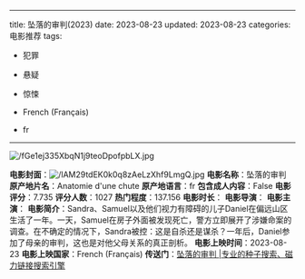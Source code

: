 
---
title: 坠落的审判(2023)
date: 2023-08-23
updated: 2023-08-23
categories: 电影推荐
tags:

- 犯罪
- 悬疑
- 惊悚

- French (Français)
- fr
---

<img src="https://image.tmdb.org/t/p/original/fGe1ej335XbqN1j9teoDpofpbLX.jpg" alt="/fGe1ej335XbqN1j9teoDpofpbLX.jpg" title="/fGe1ej335XbqN1j9teoDpofpbLX.jpg">

**电影封面**：<img src="https://image.tmdb.org/t/p/w200/lAM29tdEK0k0q8zAeLzXhf9LmgQ.jpg" alt="/lAM29tdEK0k0q8zAeLzXhf9LmgQ.jpg" title="/lAM29tdEK0k0q8zAeLzXhf9LmgQ.jpg">
**电影名称**：坠落的审判
**原产地片名**：Anatomie d'une chute
**原产地语言**：fr
**包含成人内容**：False
**电影评分**：7.735
**评分人数**：1027
**热门程度**：137.156
**电影时长**：
**电影导演**：
**电影主演**：
**电影简介**：Sandra、Samuel以及他们视力有障碍的儿子Daniel在偏远山区生活了一年。一天，Samuel在房子外面被发现死亡，警方立即展开了涉嫌命案的调查。在不确定的情况下，Sandra被控：这是自杀还是谋杀？一年后，Daniel参加了母亲的审判，这也是对他父母关系的真正剖析。
**电影上映时间**：2023-08-23
**电影上映国家**：French (Français)
**传送门**：[坠落的审判 |专业的种子搜索、磁力链接搜索引擎](https://movie.amd794.com:2083/?search=Anatomie%20d%27une%20chute&ordering=&mode=match_phrase&page_size=10&page=1)

